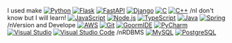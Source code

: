 I used make
[![Python](https://img.shields.io/badge/Python-3.9-blue?logo=python&logoColor=white)](https://www.python.org/)
[![Flask](https://img.shields.io/badge/Flask-2.0-black?logo=flask&logoColor=white)](https://flask.palletsprojects.com/)
[![FastAPI](https://img.shields.io/badge/FastAPI-0.70.0-teal?logo=fastapi&logoColor=white)](https://fastapi.tiangolo.com/)
[![Django](https://img.shields.io/badge/Django-3.2-green?logo=django&logoColor=white)](https://www.djangoproject.com/)
[![C](https://img.shields.io/badge/C-Language-00599C?logo=c&logoColor=white)](https://en.wikipedia.org/wiki/C_(programming_language))
[![C++](https://img.shields.io/badge/C++-Language-00599C?logo=c%2B%2B&logoColor=white)](https://en.wikipedia.org/wiki/C%2B%2B)
/nI don't know but I will learn!
[![JavaScript](https://img.shields.io/badge/JavaScript-ES6-yellow?logo=javascript&logoColor=white)](https://developer.mozilla.org/en-US/docs/Web/JavaScript)
[![Node.js](https://img.shields.io/badge/Node.js-14.17.0-green?logo=node.js&logoColor=white)](https://nodejs.org/)
[![TypeScript](https://img.shields.io/badge/TypeScript-4.4-blue?logo=typescript&logoColor=white)](https://www.typescriptlang.org/)
[![Java](https://img.shields.io/badge/Java-11-red?logo=java&logoColor=white)](https://www.oracle.com/java/)
[![Spring](https://img.shields.io/badge/Spring-5.3.9-green?logo=spring&logoColor=white)](https://spring.io/)
/nVersion and Develope
[![AWS](https://img.shields.io/badge/AWS-Amazon%20Web%20Services-orange?logo=amazon-aws&logoColor=white)](https://aws.amazon.com/)
[![Git](https://img.shields.io/badge/Git-Version%20Control-lightgrey?logo=git&logoColor=white)](https://git-scm.com/)
[![GoormIDE](https://img.shields.io/badge/Goorm%20IDE-Cloud%20Development-lightblue)](https://ide.goorm.io/)
[![PyCharm](https://img.shields.io/badge/PyCharm-2021.2.2-yellow?logo=pycharm&logoColor=white)](https://www.jetbrains.com/pycharm/)
[![Visual Studio](https://img.shields.io/badge/Visual%20Studio-2019-purple?logo=visual-studio&logoColor=white)](https://visualstudio.microsoft.com/)
[![Visual Studio Code](https://img.shields.io/badge/VS%20Code-1.60.2-blue?logo=visual-studio-code&logoColor=white)](https://code.visualstudio.com/)
/nRDBMS
[![MySQL](https://img.shields.io/badge/MySQL-8.0-blue?logo=mysql&logoColor=white)](https://www.mysql.com/)
[![PostgreSQL](https://img.shields.io/badge/PostgreSQL-13.4-blue?logo=postgresql&logoColor=white)](https://www.postgresql.org/)
